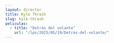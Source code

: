 ```yaml
---
layout: director
title: Kyle Thrash
slug: kyle-thrash
peliculas:
  - title: "Detrás del volante"
    url: "/lps/2025/05/19/Detras-del-volante/"
---
```

